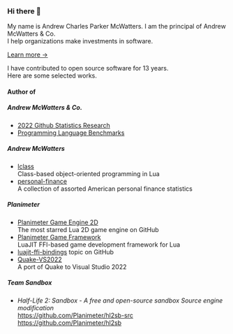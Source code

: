 ### Hi there 👋

My name is Andrew Charles Parker McWatters. I am the principal of Andrew
McWatters & Co.  
I help organizations make investments in software.

[Learn more →](https://www.andrewmcwatters.com)

I have contributed to open source software for 13 years.  
Here are some selected works.

#### Author of

##### Andrew McWatters & Co.

- [2022 Github Statistics Research](https://github.com/andrewmcwattersandco/github-statistics)
- [Programming Language Benchmarks](https://github.com/andrewmcwattersandco/programming-language-benchmarks)

##### Andrew McWatters

- [lclass](https://github.com/andrewmcwatters/lclass)  
  Class-based object-oriented programming in Lua
- [personal-finance](https://andrewmcwatters.github.io/personal-finance/)  
  A collection of assorted American personal finance statistics

##### Planimeter

- [Planimeter Game Engine 2D](https://github.com/Planimeter/grid-sdk)  
  The most starred Lua 2D game engine on GitHub
- [Planimeter Game Framework](https://github.com/Planimeter/lgf)  
  LuaJIT FFI-based game development framework for Lua
- [luajit-ffi-bindings](https://github.com/topics/luajit-ffi-bindings) topic on
  GitHub
- [Quake-VS2022](https://github.com/Planimeter/Quake-VS2022)  
  A port of Quake to Visual Studio 2022

##### Team Sandbox

- _Half-Life 2: Sandbox - A free and open-source sandbox Source engine
  modification_  
  https://github.com/Planimeter/hl2sb-src  
  https://github.com/Planimeter/hl2sb

<!--
**andrewmcwatters/andrewmcwatters** is a ✨ _special_ ✨ repository because its `README.md` (this file) appears on your GitHub profile.

Here are some ideas to get you started:

- 🔭 I’m currently working on ...
- 🌱 I’m currently learning ...
- 👯 I’m looking to collaborate on ...
- 🤔 I’m looking for help with ...
- 💬 Ask me about ...
- 📫 How to reach me: ...
- 😄 Pronouns: ...
- ⚡ Fun fact: ...
-->
